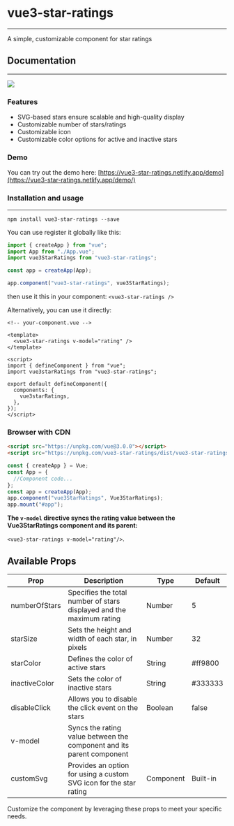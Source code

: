 # vue3-star-ratings

---

A simple, customizable component for star ratings

## Documentation

---

![](https://res.cloudinary.com/abeydev/image/upload/v1625737162/npm-packages/ezgif.com-gif-maker_2_wt9pw0.gif)

### Features

- SVG-based stars ensure scalable and high-quality display
- Customizable number of stars/ratings
- Customizable icon
- Customizable color options for active and inactive stars

### Demo

You can try out the demo here: [https://vue3-star-ratings.netlify.app/demo](https://vue3-star-ratings.netlify.app/demo/)

### Installation and usage

---

```
npm install vue3-star-ratings --save
```

You can use register it globally like this:

```javascript
import { createApp } from "vue";
import App from "./App.vue";
import vue3StarRatings from "vue3-star-ratings";

const app = createApp(App);

app.component("vue3-star-ratings", vue3StarRatings);
```

then use it this in your component:
`<vue3-star-ratings />`

Alternatively, you can use it directly:

```vue
<!-- your-component.vue -->

<template>
  <vue3-star-ratings v-model="rating" />
</template>

<script>
import { defineComponent } from "vue";
import vue3starRatings from "vue3-star-ratings";

export default defineComponent({
  components: {
    vue3starRatings,
  },
});
</script>
```

### Browser with CDN

```html
<script src="https://unpkg.com/vue@3.0.0"></script>
<script src="https://unpkg.com/vue3-star-ratings/dist/vue3-star-ratings.min.js"></script>
```

```javascript
const { createApp } = Vue;
const App = {
  //Component code...
};
const app = createApp(App);
app.component("vue3StarRatings", Vue3StarRatings);
app.mount("#app");
```

**The `v-model` directive syncs the rating value between the Vue3StarRatings component and its parent:**

`<vue3-star-ratings v-model="rating"/>`.

## Available Props

| Prop          | Description                                                           | Type      | Default  |
| ------------- | --------------------------------------------------------------------- | --------- | -------- |
| numberOfStars | Specifies the total number of stars displayed and the maximum rating  | Number    | 5        |
| starSize      | Sets the height and width of each star, in pixels                     | Number    | 32       |
| starColor     | Defines the color of active stars                                     | String    | #ff9800  |
| inactiveColor | Sets the color of inactive stars                                      | String    | #333333  |
| disableClick  | Allows you to disable the click event on the stars                    | Boolean   | false    |
| v-model       | Syncs the rating value between the component and its parent component |
| customSvg     | Provides an option for using a custom SVG icon for the star rating    | Component | Built-in |

Customize the component by leveraging these props to meet your specific needs.
